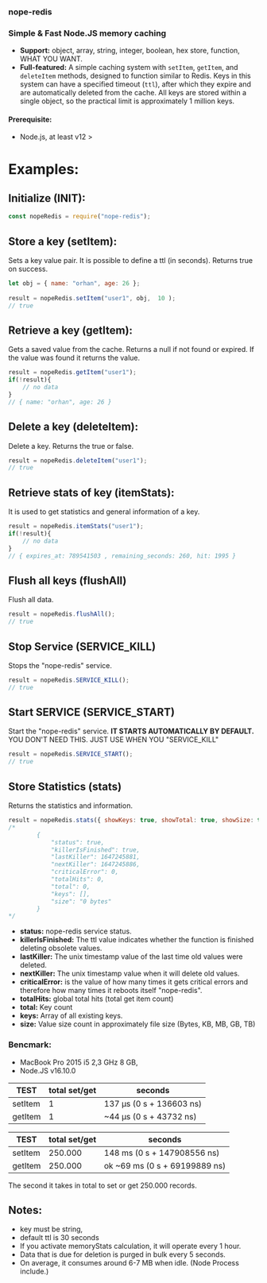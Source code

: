 ### nope-redis
### Simple & Fast Node.JS memory caching

- **Support:** object, array, string, integer, boolean, hex store, function, WHAT YOU WANT.
- **Full-featured:** A simple caching system with `setItem`, `getItem`, and `deleteItem` methods, designed to function similar to Redis. Keys in this system can have a specified timeout (`ttl`), after which they expire and are automatically deleted from the cache. All keys are stored within a single object, so the practical limit is approximately 1 million keys.

#### Prerequisite:
- Node.js, at least v12 >

# Examples:

## Initialize (INIT):

```js
const nopeRedis = require("nope-redis");
```

## Store a key (setItem):
Sets a key value pair. It is possible to define a ttl (in seconds). Returns true on success.
```js
let obj = { name: "orhan", age: 26 };
 
result = nopeRedis.setItem("user1", obj,  10 );
// true
```

## Retrieve a key (getItem):
Gets a saved value from the cache. Returns a null if not found or expired. If the value was found it returns the value.
```js 
result = nopeRedis.getItem("user1");
if(!result){
	// no data
}
// { name: "orhan", age: 26 }
```

## Delete a key (deleteItem):
Delete a key. Returns the true or false.

```js 
result = nopeRedis.deleteItem("user1");
// true
```

## Retrieve stats of key (itemStats):
It is used to get statistics and general information of a key.
```js 
result = nopeRedis.itemStats("user1");
if(!result){
	// no data
}
// { expires_at: 789541503 , remaining_seconds: 260, hit: 1995 }
```

## Flush all keys (flushAll)
Flush all data.
```js 
result = nopeRedis.flushAll();
// true
```

## Stop Service (SERVICE_KILL)
Stops the "nope-redis" service.
```js 
result = nopeRedis.SERVICE_KILL();
// true
```
## Start SERVICE (SERVICE_START)
Start the "nope-redis" service. **IT STARTS AUTOMATICALLY BY DEFAULT.** YOU DON'T NEED THIS. JUST USE WHEN YOU "SERVICE_KILL"
```js 
result = nopeRedis.SERVICE_START();
// true
```
## Store Statistics (stats)
Returns the statistics and information.
```js
result = nopeRedis.stats({ showKeys: true, showTotal: true, showSize: true });
/*
		{
		    "status": true,
			"killerIsFinished": true,
			"lastKiller": 1647245881,
			"nextKiller": 1647245886,
			"criticalError": 0,
			"totalHits": 0,
			"total": 0,
			"keys": [],
			"size": "0 bytes"
		}
*/
```

- **status:** nope-redis service status.
- **killerIsFinished:** The ttl value indicates whether the function is finished deleting obsolete values.
- **lastKiller:** The unix timestamp value of the last time old values were deleted.
- **nextKiller:** The unix timestamp value when it will delete old values.
- **criticalError:** is the value of how many times it gets critical errors and therefore how many times it reboots itself "nope-redis".
- **totalHits:** global total hits (total get item count)
- **total:** Key count
- **keys:** Array of all existing keys.
- **size:** Value size count in approximately file size (Bytes, KB, MB, GB, TB)

### Bencmark:
- MacBook Pro 2015 i5 2,3 GHz 8 GB,
- Node.JS v16.10.0

| TEST  | total set/get  | seconds  |
| ------------ | ------------ | ------------ |
| setItem   | 1  | 137 μs (0 s + 136603 ns)  |
| getItem   | 1  | ~44 μs (0 s + 43732 ns)  |

| TEST  | total set/get  | seconds  |
| ------------ | ------------ | ------------ |
| setItem   | 250.000  | 148 ms (0 s + 147908556 ns)  |
| getItem   | 250.000  | ok ~69 ms (0 s + 69199889 ns)  |

The second it takes in total to set or get 250.000 records.

## Notes:
- key must be string,
- default ttl is 30 seconds
- If you activate memoryStats calculation, it will operate every 1 hour.
- Data that is due for deletion is purged in bulk every 5 seconds.
- On average, it consumes around 6-7 MB when idle. (Node Process include.)